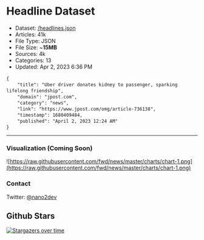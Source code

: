 # Headline Dataset

- Dataset: [/headlines.json](https://raw.githubusercontent.com/fwd/news/master/headlines.json) 
- Articles: 41k
- File Type: JSON
- File Size: ~**15MB**
- Sources: 4k
- Categories: 13
- Updated: Apr 2, 2023 6:36 PM

```
{
    "title": "Uber driver donates kidney to passenger, sparking lifelong friendship",
    "domain": "jpost.com",
    "category": "news",
    "link": "https://www.jpost.com/omg/article-736138",
    "timestamp": 1680409484,
    "published": "April 2, 2023 12:24 AM"
}
```

---

### Visualization (Coming Soon)

![https://raw.githubusercontent.com/fwd/news/master/charts/chart-1.png](https://raw.githubusercontent.com/fwd/news/master/charts/chart-1.png)

### Contact 

Twitter: [@nano2dev](https://twitter.com/nano2dev)

## Github Stars

[![Stargazers over time](https://starchart.cc/fwd/news.svg)](https://starchart.cc/fwd/news)
